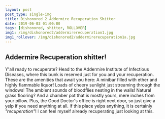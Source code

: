 ```yaml
---
layout: post
post_type: single-img
title: Dishonored 2 Addermire Recuperation Shitter
date: 2019-06-03 01:00:00
tags: [dishonored, shitter, ROLLOVER]
img1: /img/dishonored2/addermirerecuperation1.jpg
img1_rollover: /img/dishonored2/addermirerecuperation1a.jpg
---
```

## Addermire Recuperation shitter!

Y'all ready to recuperate? Head to the Addermire Institute of Infectious Diseases, where this bunk is reserved just for you and your recuperation. These are the amenities that await you here: A minibar filled with ether and highly flammable liquor! Loads of cheery sunlight just streaming through the windows! The ambient sounds of bloodflies nesting in the walls! Natural grass flooring? And a chamber pot that is mostly yours, mere inches from your pillow. Plus, the Good Doctor's office is right next door, so just give a yelp if you need anything at all. If this place yelps anything, it is certainly *"recuperation"*! I can feel myself already recuperating just looking at this. 
